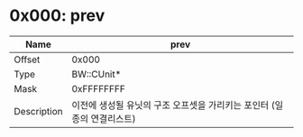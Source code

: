 # 0x000: prev

| Name | prev |
| ----| ------------ |
| Offset | 0x000 |
| Type | BW::CUnit* |
| Mask | 0xFFFFFFFF |
| Description | 이전에 생성될 유닛의 구조 오프셋을 가리키는 포인터 (일종의 연결리스트) |<br>

